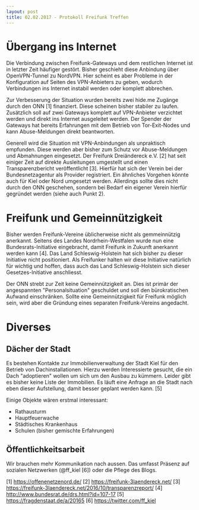 ```yaml
---
layout: post
title: 02.02.2017 - Protokoll Freifunk Treffen
---
```

# Übergang ins Internet

Die Verbindung zwischen Freifunk-Gateways und dem restlichen Internet ist in letzter Zeit häufiger gestört. Bisher geschieht diese Anbindung über OpenVPN-Tunnel zu NordVPN. Hier scheint es aber Probleme in der Konfiguration auf Seiten des VPN-Anbieters zu geben, wodurch Verbindungen ins Internet instabil werden oder komplett abbrechen.

Zur Verbesserung der Situation wurden bereits zwei hide.me Zugänge durch den ONN [1] finanziert. Diese scheinen bisher stabiler zu laufen. Zusätzlich soll auf zwei Gateways komplett auf VPN-Anbieter verzichtet werden und direkt ins Internet ausgeleitet werden. Der Spender der Gateways hat bereits Erfahrungen mit dem Betrieb von Tor-Exit-Nodes und kann Abuse-Meldungen direkt beantworten.

Generell wird die Situation mit VPN-Anbindungen als unpraktisch empfunden. Diese werden aber bisher zum Schutz vor Abuse-Meldungen und Abmahnungen eingesetzt. Der Freifunk Dreiändereck e.V. [2] hat seit einiger Zeit auf direkte Ausleitungen umgestellt und einen Transparenzbericht veröffentlicht [3]. Hierfür hat sich der Verein bei der Bundesnetzagentur als Provider registriert. Ein ähnliches Vorgehen könnte auch für Kiel oder Nord umgesetzt werden. Allerdings sollte dies nicht durch den ONN geschehen, sondern bei Bedarf ein eigener Verein hierfür gegründet werden (siehe auch Punkt 2).

# Freifunk und Gemeinnützigkeit

Bisher werden Freifunk-Vereine üblicherweise nicht als gemmeinnützig anerkannt. Seitens des Landes Nordrhein-Westfalen wurde nun eine Bundesrats-Initiative eingebracht, damit Freifunk in Zukunft anerkannt werden kann [4]. Das Land Schleswig-Holstein hat sich bisher zu dieser Initiative nicht positioniert. Als Freifunker halten wir diese Initiative natürlich für wichtig und hoffen, dass auch das Land Schleswig-Holstein sich dieser Gesetzes-Initiative anschliesst.

Der ONN strebt zur Zeit keine Gemeinnützigkeit an. Dies ist primär der angespannten "Personalsituation" geschuldet und soll den bürokratischen Aufwand einschränken. Sollte eine Gemeinnützigkeit für Freifunk möglich sein, wird aber die Gründung eines separaten Freifunk-Vereins angedacht.

# Diverses

## Dächer der Stadt

Es bestehen Kontakte zur Immobilienverwaltung der Stadt Kiel für den Betrieb von Dachinstallationen. Hierzu werden Interessierte gesucht, die ein Dach "adoptieren" wollen um sich um den Ausbau zu kümmern. Leider gibt es bisher keine Liste der Immobilien. Es läuft eine Anfrage an die Stadt nach eben dieser Aufstellung, damit besser geplant werden kann. [5]

Einige Objekte wären erstmal interessant:

* Rathausturm
* Hauptfeuerwache
* Städtisches Krankenhaus
* Schulen (bisher gemischte Erfahrungen)

## Öffentlichkeitsarbeit

Wir brauchen mehr Kommunikation nach aussen. Das umfasst Präsenz auf sozialen Netzwerken (@ff_kiel [6]) oder die Pflege des Blogs.


[1] https://offenenetzenord.de/
[2] https://freifunk-3laendereck.net/
[3] https://freifunk-3laendereck.net/2016/10/transparenzreport/
[4] http://www.bundesrat.de/drs.html?id=107-17
[5] https://fragdenstaat.de/a/20165
[6] https://twitter.com/ff_kiel
